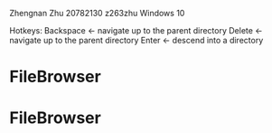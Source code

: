 Zhengnan Zhu
20782130 z263zhu
Windows 10

Hotkeys:
Backspace <- navigate up to the parent directory
Delete <- navigate up to the parent directory
Enter <- descend into a directory
# FileBrowser
# FileBrowser
